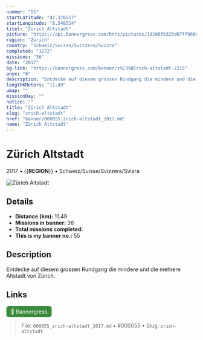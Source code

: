 ```yaml
---
nummer: "55"
startLatitude: "47.376517"
startLongitude: "8.548524"
titel: "Zürich Altstadt"
picture: "https://api.bannergress.com/bnrs/pictures/1d206fb325d07ff960cb466b2ca723e1"
region: "Zürich"
country: "Schweiz/Suisse/Svizzera/Svizra"
completed: "1272"
missions: "36"
date: "2017"
bg-link: "https://bannergress.com/banner/z%C3%BCrich-altstadt-2215"
onyx: "0"
description: "Entdecke auf diesem grossen Rundgang die mindere und die mehrere Altstadt von Zürich."
lengthKMeters: "11,49"
umap: ""
missionDay: ""
notice: ""
title: "Zürich Altstadt"
slug: "zrich-altstadt"
href: "banner/000055_zrich-altstadt_2017.md"
name: "Zürich Altstadt"
---
```

# Zürich Altstadt

*2017* • {{__REGION__}} • Schweiz/Suisse/Svizzera/Svizra

![Zürich Altstadt](https://api.bannergress.com/bnrs/pictures/1d206fb325d07ff960cb466b2ca723e1)



## Details
- **Distance (km):** 11.49
- **Missions in banner:** 36
- **Total missions completed:** 
- **This is my banner no.:** 55



## Description
Entdecke auf diesem grossen Rundgang die mindere und die mehrere Altstadt von Zürich.



## Links
<a href="https://bannergress.com/banner/z%C3%BCrich-altstadt-2215" target="_blank" style="display:inline-block;margin-right:8px;padding:6px 12px;background:#3c8b3c;color:#fff;text-decoration:none;border-radius:6px;">🔗 Bannergress</a>



> File: `000055_zrich-altstadt_2017.md` • #000055 • Slug: `zrich-altstadt`
